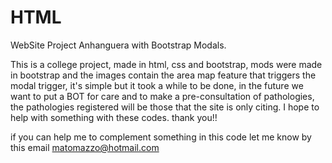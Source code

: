 # HTML
WebSite Project Anhanguera with Bootstrap Modals.

This is a college project, made in html, css and bootstrap, mods were made in bootstrap and the images contain the area map feature that triggers the modal trigger, it's simple but it took a while to be done, in the future we want to put a BOT for care and to make a pre-consultation of pathologies, the pathologies registered will be those that the site is only citing.
I hope to help with something with these codes.
thank you!!

if you can help me to complement something in this code let me know by this email matomazzo@hotmail.com 
